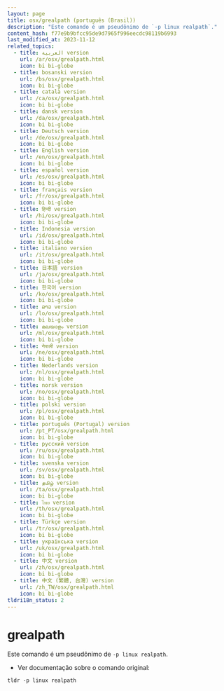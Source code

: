 ```yaml
---
layout: page
title: osx/grealpath (português (Brasil))
description: "Este comando é um pseudônimo de `-p linux realpath`."
content_hash: f77e9b9bfcc95de9d7965f996eecdc98119b6993
last_modified_at: 2023-11-12
related_topics:
  - title: العربية version
    url: /ar/osx/grealpath.html
    icon: bi bi-globe
  - title: bosanski version
    url: /bs/osx/grealpath.html
    icon: bi bi-globe
  - title: català version
    url: /ca/osx/grealpath.html
    icon: bi bi-globe
  - title: dansk version
    url: /da/osx/grealpath.html
    icon: bi bi-globe
  - title: Deutsch version
    url: /de/osx/grealpath.html
    icon: bi bi-globe
  - title: English version
    url: /en/osx/grealpath.html
    icon: bi bi-globe
  - title: español version
    url: /es/osx/grealpath.html
    icon: bi bi-globe
  - title: français version
    url: /fr/osx/grealpath.html
    icon: bi bi-globe
  - title: हिन्दी version
    url: /hi/osx/grealpath.html
    icon: bi bi-globe
  - title: Indonesia version
    url: /id/osx/grealpath.html
    icon: bi bi-globe
  - title: italiano version
    url: /it/osx/grealpath.html
    icon: bi bi-globe
  - title: 日本語 version
    url: /ja/osx/grealpath.html
    icon: bi bi-globe
  - title: 한국어 version
    url: /ko/osx/grealpath.html
    icon: bi bi-globe
  - title: ລາວ version
    url: /lo/osx/grealpath.html
    icon: bi bi-globe
  - title: മലയാളം version
    url: /ml/osx/grealpath.html
    icon: bi bi-globe
  - title: नेपाली version
    url: /ne/osx/grealpath.html
    icon: bi bi-globe
  - title: Nederlands version
    url: /nl/osx/grealpath.html
    icon: bi bi-globe
  - title: norsk version
    url: /no/osx/grealpath.html
    icon: bi bi-globe
  - title: polski version
    url: /pl/osx/grealpath.html
    icon: bi bi-globe
  - title: português (Portugal) version
    url: /pt_PT/osx/grealpath.html
    icon: bi bi-globe
  - title: русский version
    url: /ru/osx/grealpath.html
    icon: bi bi-globe
  - title: svenska version
    url: /sv/osx/grealpath.html
    icon: bi bi-globe
  - title: தமிழ் version
    url: /ta/osx/grealpath.html
    icon: bi bi-globe
  - title: ไทย version
    url: /th/osx/grealpath.html
    icon: bi bi-globe
  - title: Türkçe version
    url: /tr/osx/grealpath.html
    icon: bi bi-globe
  - title: українська version
    url: /uk/osx/grealpath.html
    icon: bi bi-globe
  - title: 中文 version
    url: /zh/osx/grealpath.html
    icon: bi bi-globe
  - title: 中文 (繁體, 台灣) version
    url: /zh_TW/osx/grealpath.html
    icon: bi bi-globe
tldri18n_status: 2
---
```

# grealpath

Este comando é um pseudônimo de `-p linux realpath`.

- Ver documentação sobre o comando original:

`tldr -p linux realpath`
